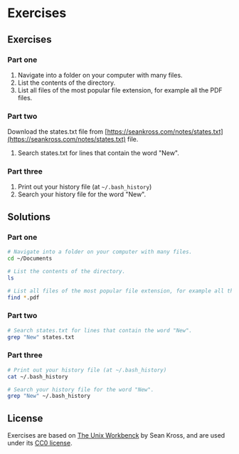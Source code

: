 # Exercises

## Exercises
### Part one
1. Navigate into a folder on your computer with many files.
2. List the contents of the directory.
3. List all files of the most popular file extension, for example all the PDF files.

### Part two
Download the states.txt file from [https://seankross.com/notes/states.txt](https://seankross.com/notes/states.txt) file.

1. Search states.txt for lines that contain the word "New".

### Part three
1. Print out your history file (at `~/.bash_history`)
2. Search your history file for the word "New".

## Solutions
### Part one
```bash
# Navigate into a folder on your computer with many files.
cd ~/Documents

# List the contents of the directory.
ls

# List all files of the most popular file extension, for example all the PDF files.
find *.pdf
```

### Part two
```bash
# Search states.txt for lines that contain the word "New".
grep "New" states.txt
```

### Part three
```bash
# Print out your history file (at ~/.bash_history)
cat ~/.bash_history

# Search your history file for the word "New".
grep "New" ~/.bash_history
```

## License
Exercises are based on [The Unix Workbenck](https://seankross.com/the-unix-workbench/) by Sean Kross, and are used under its [CC0 license](https://creativecommons.org/publicdomain/zero/1.0/).